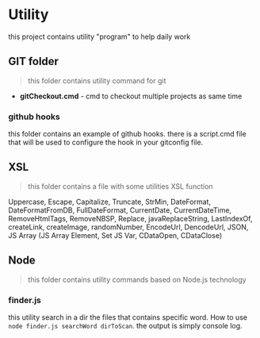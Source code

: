 # Utility
this project contains utility "program" to help daily work

## GIT folder
> this folder contains utility command for git

* **gitCheckout.cmd** - cmd to checkout multiple projects as same time

### github hooks
this folder contains an example of github hooks. there is a script.cmd file that will be used to configure the hook in your gitconfig file.

## XSL
> this folder contains a file with some utilities XSL function

Uppercase, Escape, Capitalize, Truncate, StrMin, DateFormat, DateFormatFromDB, FullDateFormat, CurrentDate, CurrentDateTime, RemoveHtmlTags, RemoveNBSP, Replace, javaReplaceString, LastIndexOf, createLink, createImage, randomNumber, EncodeUrl, DencodeUrl, JSON, JS Array (JS Array Element, Set JS Var, CDataOpen, CDataClose)

## Node
> this folder contains utility commands based on Node.js technology

### finder.js
this utility search in a dir the files that contains specific word. How to use `node finder.js searchWord dirToScan`. the output is simply console log.

